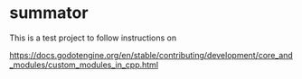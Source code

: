 # summator

This is a test project to follow instructions on 

https://docs.godotengine.org/en/stable/contributing/development/core_and_modules/custom_modules_in_cpp.html